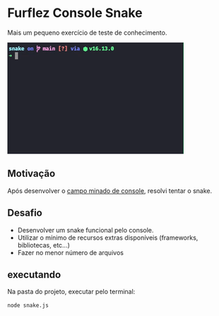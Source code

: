 
# Furflez Console Snake

Mais um pequeno exercício de teste de conhecimento.

![showcase](https://github.com/furflez/snake/blob/main/showcase-snake.gif)

## Motivação
Após desenvolver o [campo minado de console](https://github.com/furflez/console-mine-sweeper), resolvi tentar o snake.

## Desafio

 - Desenvolver um snake funcional pelo console.
 - Utilizar o mínimo de recursos extras disponíveis (frameworks, bibliotecas, etc...)
 - Fazer no menor número de arquivos
 
## executando

Na pasta do projeto, executar pelo terminal:

    node snake.js
